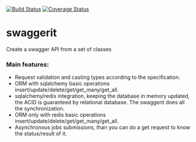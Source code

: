[![Build Status](https://travis-ci.org/dutradda/swaggerit.svg?branch=master)](https://travis-ci.org/dutradda/swaggerit)
[![Coverage Status](https://coveralls.io/repos/github/dutradda/swaggerit/badge.svg?branch=master)](https://coveralls.io/github/dutradda/swaggerit?branch=master)

# swaggerit
Create a swagger API from a set of classes


### Main features:

* Request validation and casting types according to the specification.
* ORM with sqlalchemy basic operations insert/update/delete/get/get_many/get_all.
* sqlalchemy/redis integration, keeping the database in memory updated, the ACID is guaranteed by relational database. The swaggerit does all the synchronization.
* ORM only with redis basic operations insert/update/delete/get/get_many/get_all.
* Asynchronous jobs submissions, than you can do a get request to know the status/result of it.
